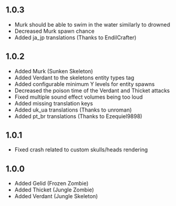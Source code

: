 ## 1.0.3

- Murk should be able to swim in the water similarly to drowned
- Decreased Murk spawn chance
- Added ja_jp translations (Thanks to EndilCrafter)

## 1.0.2

- Added Murk (Sunken Skeleton)
- Added Verdant to the skeletons entity types tag
- Added configurable minimum Y levels for entity spawns
- Decreased the poison time of the Verdant and Thicket attacks
- Fixed multiple sound effect volumes being too loud
- Added missing translation keys
- Added uk_ua translations (Thanks to unroman)
- Added pt_br translations (Thanks to Ezequiel9898)

## 1.0.1

- Fixed crash related to custom skulls/heads rendering

## 1.0.0

- Added Gelid (Frozen Zombie)
- Added Thicket (Jungle Zombie)
- Added Verdant (Jungle Skeleton)